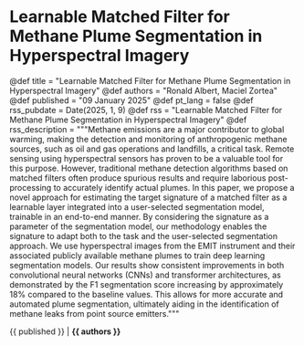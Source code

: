 # Learnable Matched Filter for Methane Plume Segmentation in Hyperspectral Imagery

@def title = "Learnable Matched Filter for Methane Plume Segmentation in Hyperspectral Imagery"
@def authors = "Ronald Albert, Maciel Zortea"
@def published = "09 January 2025"
@def pt_lang = false
@def rss_pubdate = Date(2025, 1, 9)
@def rss = "Learnable Matched Filter for Methane Plume Segmentation in Hyperspectral Imagery"
@def rss_description = """Methane emissions are a major contributor to global warming, making the detection and monitoring of anthropogenic methane sources, such as oil and gas operations and landfills, a critical task. Remote sensing using hyperspectral sensors has proven to be a valuable tool for this purpose. However, traditional methane detection algorithms based on matched filters often produce spurious results and require laborious post-processing to accurately identify actual plumes. In this paper, we propose a novel approach for estimating the target signature of a matched filter as a learnable layer integrated into a user-selected segmentation model, trainable in an end-to-end manner. By considering the signature as a parameter of the segmentation model, our methodology enables the signature to adapt both to the task and the user-selected segmentation approach. We use hyperspectral images from the EMIT instrument and their associated publicly available methane plumes to train deep learning segmentation models. Our results show consistent improvements in both convolutional neural networks (CNNs) and transformer architectures, as demonstrated by the F1 segmentation score increasing by approximately 18% compared to the baseline values. This allows for more accurate and automated plume segmentation, ultimately aiding in the identification of methane leaks from point source emitters."""

{{ published }} | **{{ authors }}**